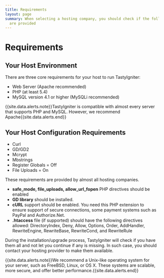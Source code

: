 ```yaml
---
title: Requirements
layout: page
summary: When selecting a hosting company, you should check if the following requirements
  are provided
---
```


# Requirements

## Your Host Environment

There are three core requirements for your host to run TastyIgniter:

- Web Server (Apache recommended)
- PHP (at least 5.4)
- MySQL version 4.1 or higher (MySQLi recommended)

{{site.data.alerts.note}}TastyIgniter is compatible with almost every server that supports PHP and MySQL. However, we recommend Apache{{site.data.alerts.end}}

## Your Host Configuration Requirements
- Curl
- GD/GD2
- Mcrypt
- Mbstrings
- Register Globals = Off
- File Uploads = On

These requirements are provided by almost all hosting companies.

- **safe_mode, file_uploads, allow_url_fopen** PHP directives should be enabled
- **GD library** should be installed.
- **cURL** support should be enabled. You need this PHP extension to ensure support of secure connections, some payment systems such as PayPal and Authorize.Net.
- **.htaccess** file (if supported) should have the following directives allowed: DirectoryIndex, Deny, Allow, Options, Order, AddHandler, RewriteEngine, RewriteBase, RewriteCond, and RewriteRule

During the installation/upgrade process, TastyIgniter will check if you have them all and not let you continue if any is missing. In such case, you should contact your hosting provider to make them available.

{{site.data.alerts.note}}We recommend a Unix-like operating system for your server, such as FreeBSD, Linux, or OS X. These systems are scalable, more secure, and offer better performance.{{site.data.alerts.end}}